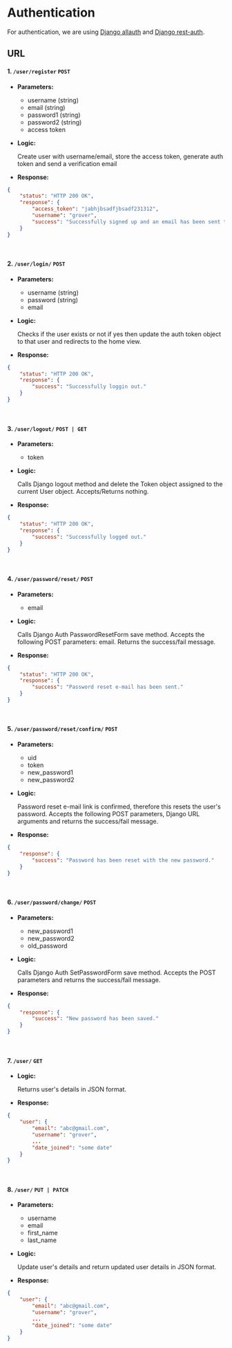# Authentication

For authentication, we are using [Django allauth](https://django-allauth.readthedocs.io/en/latest/)  and [Django rest-auth](https://github.com/Tivix/django-rest-auth). 

## URL

#### 1. `/user/register` `POST`


* **Parameters:**
  - username (string)
  - email (string)
  - password1 (string)
  - password2 (string)
  - access token

* **Logic:**

	Create user with username/email, store the access token, generate auth token and send a verification email
	

* **Response:**

```json
{
	"status": "HTTP 200 OK",
	"response": {
		"access_token": "jabhjbsadfjbsadf231312",
		"username": "grover",
		"success": "Successfully signed up and an email has been sent to your email id."
	}	
}
```

<br/>

#### 2. `/user/login/` `POST`

* **Parameters:**

	- username (string)
	- password (string)
	- email

* **Logic:**
	
	Checks if the user exists or not if yes then update the auth token object to that user and redirects to the home view.
	
* **Response:**

```json
{	
	"status": "HTTP 200 OK",
	"response": {
		"success": "Successfully loggin out."
	}
}
```

<br/>

#### 3. `/user/logout/` `POST | GET`
* **Parameters:**
	- token

* **Logic:**

	Calls Django logout method and delete the Token object assigned to the current User object. Accepts/Returns nothing.  
	
* **Response:**

```json
{	
	"status": "HTTP 200 OK",
	"response": {
		"success": "Successfully logged out."
	}
}
```

<br/>

#### 4. `/user/password/reset/` `POST`

* **Parameters:**
	- email

* **Logic:**

	Calls Django Auth PasswordResetForm save method. Accepts the following POST parameters: email. Returns the success/fail message.

* **Response:**

```json
{
	"status": "HTTP 200 OK",
	"response": {
		"success": "Password reset e-mail has been sent."
	}
}
```

<br/>

#### 5. `/user/password/reset/confirm/` `POST`

* **Parameters:**

	- uid
	- token
	- new_password1
	- new_password2
    
* **Logic:**

	Password reset e-mail link is confirmed, therefore this resets the user's password. Accepts the following POST parameters, Django URL arguments and returns the success/fail message.

* **Response:**

```json
{
	"response": {
		"success": "Password has been reset with the new password."
	}
}
```

<br/>


#### 6. `/user/password/change/` `POST`

* **Parameters:**

	- new_password1
	- new_password2
	- old_password

* **Logic:**
	
    Calls Django Auth SetPasswordForm save method. Accepts the POST parameters and returns the success/fail message.

* **Response:**

```json
{
	"response": {
		"success": "New password has been saved."
	}
}
```

<br/>


#### 7. `/user/` `GET`

* **Logic:**

	Returns user's details in JSON format.
	
* **Response:**

```json
{	
	"user": {
		"email": "abc@gmail.com",
		"username": "grover",
		...
		"date_joined": "some date"
	}
}
```

<br/>

#### 8. `/user/` `PUT | PATCH`

* **Parameters:**

  - username
  - email
  - first_name
  - last_name


* **Logic:**
	
    Update user's details and return updated user details in JSON format.

* **Response:** 

```json
{	
	"user": {
		"email": "abc@gmail.com",
		"username": "grover",
		...
		"date_joined": "some date"
	}
}
```
